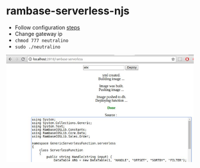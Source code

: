 # rambase-serverless-njs

- Follow configuration [steps](https://github.com/shalithasuranga/generic-rambase-serverless)
- Change gateway ip
- `chmod 777 neutralino`
- `sudo ./neutralino`


<img src="njsapp_preview.jpg"/>
